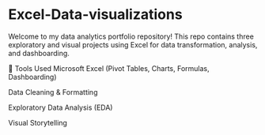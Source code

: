 # Excel-Data-visualizations
Welcome to my data analytics portfolio repository! This repo contains three exploratory and visual projects using Excel for data transformation, analysis, and dashboarding.

🔧 Tools Used
Microsoft Excel (Pivot Tables, Charts, Formulas, Dashboarding)

Data Cleaning & Formatting

Exploratory Data Analysis (EDA)

Visual Storytelling
